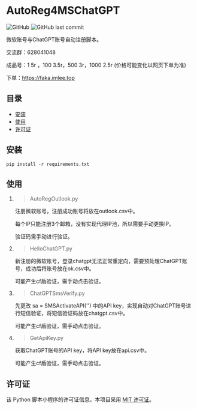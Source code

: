# AutoReg4MSChatGPT

![GitHub](https://img.shields.io/github/license/imlee2021/AutoReg4MSChatGPT?style=flat-square)
![GitHub last commit](https://img.shields.io/github/last-commit/imlee2021/AutoReg4MSChatGPT?style=flat-square)

微软账号与ChatGPT账号自动注册脚本。

交流群：628041048

成品号：1 5r ，100 3.5r，500 3r，1000 2.5r (价格可能变化以网页下单为准)

下单：https://faka.imlee.top

## 目录

- [安装](#安装)
- [使用](#使用)
- [许可证](#许可证)

## 安装

```
pip install -r requirements.txt
```

## 使用

1. > AutoRegOutlook.py

   注册微软账号，注册成功账号将放在outlook.csv中。

   每个IP只能注册3个邮箱，没有实现代理IP池，所以需要手动更换IP。

   验证码需手动进行验证。
2. > HelloChatGPT.py

   新注册的微软账号，登录chatgpt无法正常重定向，需要预处理ChatGPT账号，成功后将账号放在ok.csv中。

   可能产生cf盾验证，需手动点击验证。
3. > ChatGPTSmsVerify.py

   先更改 sa = SMSActivateAPI('') 中的API key，实现自动对ChatGPT账号进行短信验证，将短信验证码放在chatgpt.csv中。

   可能产生cf盾验证，需手动点击验证。
4. > GetApiKey.py

   获取ChatGPT账号的API key，将API key放在api.csv中。

   可能产生cf盾验证，需手动点击验证。

## 许可证

该 Python 脚本小程序的许可证信息。本项目采用 [MIT 许可证](LICENSE)。
